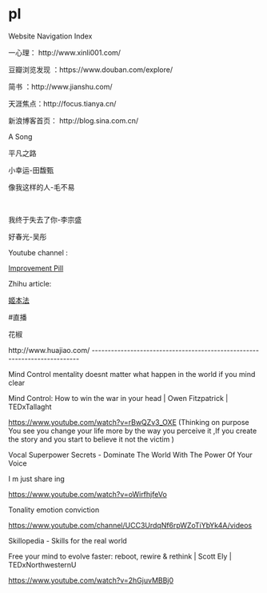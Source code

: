 # pl
Website Navigation Index
<p> </P>
<p>一心理：   http://www.xinli001.com/</p>
<p>豆瓣浏览发现 ：https://www.douban.com/explore/</p>
<p> 简书 ：http://www.jianshu.com/</P>
<p> 天涯焦点：http://focus.tianya.cn/</P>
<p>新浪博客首页： http://blog.sina.com.cn/</P>

A Song

 <p>平凡之路</p>
 <p>小幸运-田馥甄</p>
 <p>像我这样的人-毛不易</p>
  <p>我终于失去了你-李宗盛</p>
  <p>好春光-吴彤	</P>
  
 Youtube channel :
<p><a href="https://www.youtube.com/channel/UCBIt1VN5j37PVM8LLSuTTlw/videos" title="Title">
Improvement Pill </a></p> 
Zhihu article:
  <p><a href="https://zhuanlan.zhihu.com/c_69478735" title="Title">
姬本法  </a></p> 

#直播  

<p> 花椒</p>http://www.huajiao.com/
--------------------------------------------------------------------------

Mind Control
mentality  doesnt matter what happen in the world if you mind clear 

Mind Control: How to win the war in your head | Owen Fitzpatrick | TEDxTallaght

https://www.youtube.com/watch?v=rBwQZv3_OXE
(Thinking on purpose  You see you change your life more by the way you perceive it ,If you create the story and you start to believe it not the victim )

Vocal Superpower Secrets - Dominate The World With The Power Of Your Voice  

I m  just share ing 

https://www.youtube.com/watch?v=oWirfhjfeVo

Tonality emotion conviction 



https://www.youtube.com/channel/UCC3UrdqNf6rpWZoTiYbYk4A/videos

Skillopedia - Skills for the real world  

Free your mind to evolve faster: reboot, rewire & rethink | Scott Ely | TEDxNorthwesternU

https://www.youtube.com/watch?v=2hGjuvMBBj0 


